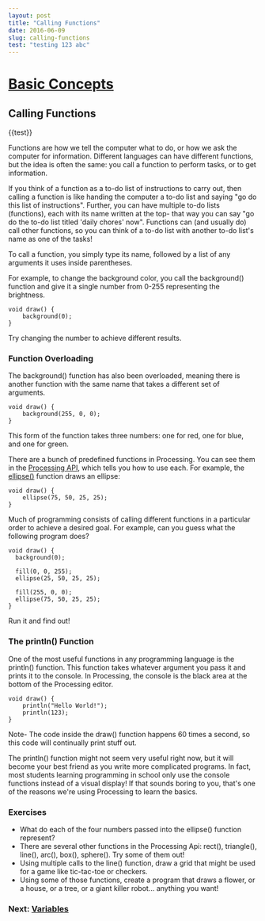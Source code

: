 ```yaml
---
layout: post
title: "Calling Functions"
date: 2016-06-09
slug: calling-functions
test: "testing 123 abc"
---
```


#  [Basic Concepts](index.jsp)

## Calling Functions

{{test}}

Functions are how we tell the computer what to do, or how we ask the computer for information. Different languages can have different functions, but the idea is often the same: you call a function to perform tasks, or to get information.

If you think of a function as a to-do list of instructions to carry out, then calling a function is like handing the computer a to-do list and saying "go do this list of instructions". Further, you can have multiple to-do lists (functions), each with its name written at the top- that way you can say "go do the to-do list titled 'daily chores' now". Functions can (and usually do)
call other functions, so you can think of a to-do list with another to-do list's name as one of the tasks!

To call a function, you simply type its name, followed by a list of any arguments it uses inside parentheses.

For example, to change the background color, you call the background() function and give it a single number from 0-255 representing the brightness.

    void draw() {
    	background(0);
    }
    
Try changing the number to achieve different results.

### Function Overloading

The background() function has also been overloaded, meaning there is another
function with the same name that takes a different set of arguments.

    
    
    void draw() {
    	background(255, 0, 0);
    }
    

This form of the function takes three numbers: one for red, one for blue, and
one for green.

There are a bunch of predefined functions in Processing. You can see them in
the [Processing API](http://processing.org/reference/), which tells you how to
use each. For example, the
[ellipse()](http://processing.org/reference/ellipse_.html) function draws an
ellipse:

    
    
    void draw() {
    	ellipse(75, 50, 25, 25);
    }
    

Much of programming consists of calling different functions in a particular
order to achieve a desired goal. For example, can you guess what the following
program does?

    
    
    void draw() {
      background(0);
      
      fill(0, 0, 255);
      ellipse(25, 50, 25, 25);
      
      fill(255, 0, 0);
      ellipse(75, 50, 25, 25);
    }
    

Run it and find out!

### The println() Function

One of the most useful functions in any programming language is the println()
function. This function takes whatever argument you pass it and prints it to
the console. In Processing, the console is the black area at the bottom of the
Processing editor.

    
    
    void draw() {
    	println("Hello World!");
    	println(123);
    }
    

Note- The code inside the draw() function happens 60 times a second, so this
code will continually print stuff out.

The println() function might not seem very useful right now, but it will
become your best friend as you write more complicated programs. In fact, most
students learning programming in school only use the console functions instead
of a visual display! If that sounds boring to you, that's one of the reasons
we're using Processing to learn the basics.

### Exercises

  * What do each of the four numbers passed into the ellipse() function represent?
  * There are several other functions in the Processing Api: rect(), triangle(), line(), arc(), box(), sphere(). Try some of them out!
  * Using multiple calls to the line() function, draw a grid that might be used for a game like tic-tac-toe or checkers.
  * Using some of those functions, create a program that draws a flower, or a house, or a tree, or a giant killer robot... anything you want!

###  Next: [Variables](Variables.jsp)

